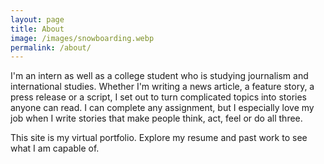 ```yaml
---
layout: page
title: About
image: /images/snowboarding.webp
permalink: /about/
---
```

I'm an intern as well as a college student who is studying journalism and international studies. Whether I'm writing a news article, a feature story, a press release or a script, I set out to turn complicated topics into stories anyone can read. I can complete any assignment, but I especially love my job when I write stories that make people think, act, feel or do all three.

This site is my virtual portfolio. Explore my resume and past work to see what I am capable of.

